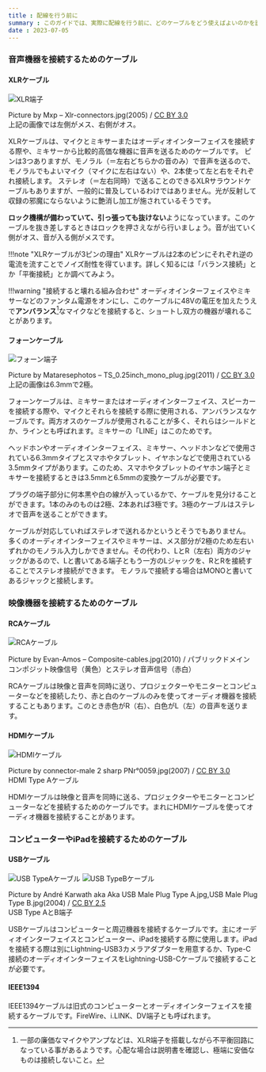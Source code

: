 ```yaml
---
title : 配線を行う前に
summary : このガイドでは、実際に配線を行う前に、どのケーブルをどう使えばよいのかを説明します。
date : 2023-07-05
---
```


### 音声機器を接続するためのケーブル
#### XLRケーブル
![XLR端子](media/0.jpg)

<p class="text-muted">Picture by Mxp – Xlr-connectors.jpg(2005) / <a href="https://creativecommons.org/licenses/by-sa/3.0/">CC BY 3.0</a>
<br/>
上記の画像では左側がメス、右側がオス。</p>

XLRケーブルは、マイクとミキサーまたはオーディオインターフェイスを接続する際や、ミキサーから比較的高価な機器に音声を送るためのケーブルです。
ピンは3つありますが、モノラル（＝左右どちらかの音のみ）で音声を送るので、モノラルでもよいマイク（マイクに左右はない）や、2本使って左と右をそれぞれ接続します。
ステレオ（＝左右同時）で送ることのできるXLRサラウンドケーブルもありますが、一般的に普及しているわけではありません。光が反射して収録の邪魔にならないように艶消し加工が施されているそうです。

**ロック機構が備わっていて、引っ張っても抜けない**ようになっています。このケーブルを抜き差しするときはロックを押さえながら行いましょう。音が出ていく側がオス、音が入る側がメスです。

!!!note "XLRケーブルが3ピンの理由"
    XLRケーブルは2本のピンにそれぞれ逆の電流を流すことでノイズ耐性を得ています。詳しく知るには「バランス接続」とか「平衡接続」とか調べてみよう。

!!!warning "接続すると壊れる組み合わせ" 
    オーディオインターフェイスやミキサーなどのファンタム電源をオンにし、このケーブルに48Vの電圧を加えたうえで**アンバランス**[^1]なマイクなどを接続すると、ショートし双方の機器が壊れることがあります。

[^1]: 一部の廉価なマイクやアンプなどは、XLR端子を搭載しながら不平衡回路になっている事があるようです。心配な場合は説明書を確認し、極端に安価なものは接続しないこと。

#### フォーンケーブル
![フォーン端子](media/1.jpg)

<p class="text-muted">Picture by Mataresephotos – TS_0.25inch_mono_plug.jpg(2011) / <a href="https://creativecommons.org/licenses/by-sa/3.0/">CC BY 3.0</a>
<br/>
上記の画像は6.3mmで2極。</p>

フォーンケーブルは、ミキサーまたはオーディオインターフェイス、スピーカーを接続する際や、マイクとそれらを接続する際に使用される、アンバランスなケーブルです。両方オスのケーブルが使用されることが多く、それらはシールドとか、ラインとも呼ばれます。ミキサーの「LINE」はこのためです。

ヘッドホンやオーディオインターフェイス、ミキサー、ヘッドホンなどで使用されている6.3mmタイプとスマホやタブレット、イヤホンなどで使用されている3.5mmタイプがあります。このため、スマホやタブレットのイヤホン端子とミキサーを接続するときは3.5mmと6.5mmの変換ケーブルが必要です。

プラグの端子部分に何本黒や白の線が入っているかで、ケーブルを見分けることができます。1本のみのものは2極、2本あれば3極です。3極のケーブルはステレオで音声を送ることができます。

ケーブルが対応していればステレオで送れるかというとそうでもありません。
多くのオーディオインターフェイスやミキサーは、メス部分が2極のため左右いずれかのモノラル入力しかできません。その代わり、LとR（左右）両方のジャックがあるので、Lと書いてある端子ともう一方のLジャックを、RとRを接続することでステレオ接続ができます。
モノラルで接続する場合はMONOと書いてあるジャックと接続します。

### 映像機器を接続するためのケーブル
#### RCAケーブル
![RCAケーブル](media/2.jpg)

<p class="text-muted">Picture by Evan-Amos – Composite-cables.jpg(2010) / パブリックドメイン
<br/>
コンポジット映像信号（黄色）とステレオ音声信号（赤白）</p>

RCAケーブルは映像と音声を同時に送り、プロジェクターやモニターとコンピューターなどを接続したり、赤と白のケーブルのみを使ってオーディオ機器を接続することもあります。このとき赤色がR（右）、白色がL（左）の音声を送ります。

#### HDMIケーブル
![HDMIケーブル](media/3.jpg)

<p class="text-muted">Picture by connector-male 2 sharp PNr°0059.jpg(2007) / <a href="https://creativecommons.org/licenses/by-sa/3.0/">CC BY 3.0</a>
<br/>
HDMI Type Aケーブル</p>

HDMIケーブルは映像と音声を同時に送る、プロジェクターやモニターとコンピューターなどを接続するためのケーブルです。まれにHDMIケーブルを使ってオーディオ機器を接続することがあります。

### コンピューターやiPadを接続するためのケーブル
#### USBケーブル
![USB TypeAケーブル](media/4.jpg)
![USB TypeBケーブル](media/5.jpg)

<p class="text-muted">Picture by André Karwath aka Aka USB Male Plug Type A.jpg,USB Male Plug Type B.jpg(2004) / <a href="https://creativecommons.org/licenses/by-sa/2.5">CC BY 2.5</a>
<br/>
USB Type AとB端子</p>

USBケーブルはコンピューターと周辺機器を接続するケーブルです。主にオーディオインターフェイスとコンピューター、iPadを接続する際に使用します。iPadを接続する際は別にLightning-USB3カメラアダプターを用意するか、Type-C接続のオーディオインターフェイスをLightning-USB-Cケーブルで接続することが必要です。

#### IEEE1394
IEEE1394ケーブルは旧式のコンピューターとオーディオインターフェイスを接続するケーブルです。FireWire、i.LINK、DV端子とも呼ばれます。